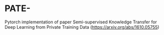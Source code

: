 # PATE-
Pytorch implementation of paper Semi-supervised Knowledge Transfer for Deep Learning from Private Training Data (https://arxiv.org/abs/1610.05755) 
